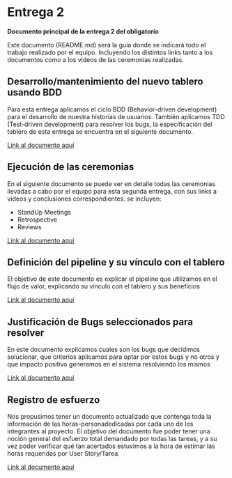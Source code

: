 # Entrega 2
**Documento principal de la entrega 2 del obligatorio**

Este documento (README.md) será la guía donde se indicará todo el trabajo realizado por el equipo.
Incluyendo los distintos links tanto a los documentos como a los videos de las ceremonias realizadas.

## Desarrollo/mantenimiento del nuevo tablero usando BDD
Para esta entrega aplicamos el ciclo BDD (Behavior-driven development) para el desarrollo de nuestra historias de usuarios.
También aplicamos TDD (Test-driven development) para resolver los bugs, la especificación del tablero de esta entrega se encuentra en el siguiente documento.

[Link al documento aquí](https://docs.google.com/document/d/1wqIFlg0Ve70Wy87Ycmr6OKg4ytiqi1AVHja2XQOmFy8/edit?usp=sharing)


## Ejecución de las ceremonias
En el siguiente documento se puede ver en detalle todas las ceremonias llevadas a cabo por el equipo para esta segunda entrega,
con sus links a videos y conclusiones correspondientes.
se incluyen:
* StandUp Meetings
* Retrospective
* Reviews

[Link al documento aquí](https://docs.google.com/document/d/1Ri4fEY2PzJiZSfhbjw42LF_dq3plc0LkfNvCrJC_kXY/edit?usp=sharing)

## Definición del pipeline y su vínculo con el tablero
El objetivo de este documento es explicar el pipeline que utilizamos en el flujo de valor, explicando su vínculo con el tablero y sus beneficios

[Link al documento aquí](https://docs.google.com/document/d/1C5Fe-L5kF3SoajcRd-MttOUMNTvk2k8jPRWqUr5IbmU/edit?usp=sharing)

## Justificación de Bugs seleccionados para resolver
En este documento explicamos cuales son los bugs que decidimos solucionar, que criterios aplicamos para optar por estos bugs y no otros y que impacto positivo
generamos en el sistema resolviendo los mismos

[Link al documento aquí](https://docs.google.com/document/d/11h6q73cLJzA4Wff-Bc4E5I1vJgMB4h4t6xw6YVvqYNQ/edit)

## Registro de esfuerzo
Nos propusimos tener un documento actualizado que contenga toda la información de las horas-personadedicadas por cada uno de los integrantes al proyecto.
El objetivo del documento fue poder tener una noción general del esfuerzo total demandado por todas las tareas,
y a su vez poder verificar qué tan acertados estuvimos a la hora de estimar las horas requeridas por User Story/Tarea.

[Link al documento aquí](https://docs.google.com/spreadsheets/d/1v3LcyTUpKj_XPZGuETbqE5WLwMIYGPUel0LtCIyQP3s/edit#gid=867597793)


